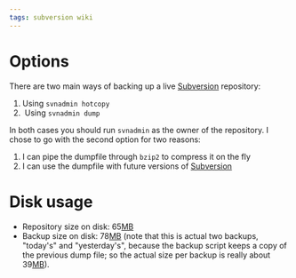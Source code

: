 ```yaml
---
tags: subversion wiki
---
```


# Options

There are two main ways of backing up a live [Subversion](/wiki/Subversion) repository:

1.  Using `svnadmin hotcopy`
2.   Using `svnadmin dump`

In both cases you should run `svnadmin` as the owner of the repository. I chose to go with the second option for two reasons:

1.  I can pipe the dumpfile through `bzip2` to compress it on the fly
2.  I can use the dumpfile with future versions of [Subversion](/wiki/Subversion)

# Disk usage

-   Repository size on disk: 65[MB](/wiki/MB)
-   Backup size on disk: 78[MB](/wiki/MB) (note that this is actual two backups, "today's" and "yesterday's", because the backup script keeps a copy of the previous dump file; so the actual size per backup is really about 39[MB](/wiki/MB)).
